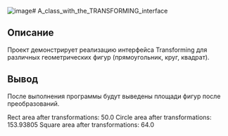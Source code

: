 ![image](https://github.com/user-attachments/assets/8cb46b93-22c5-4ae9-baa0-d84833363d7d)# А_class_with_the_TRANSFORMING_interface
## Описание
Проект демонстрирует реализацию интерфейса Transforming для различных геометрических фигур (прямоугольник, круг, квадрат).
## Вывод
После выполнения программы будут выведены площади фигур после преобразований.

Rect area after transformations: 50.0
Circle area after transformations: 153.93805
Square area after transformations: 64.0
